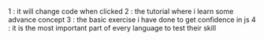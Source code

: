1 <random background> : it will change code when clicked
2 <javascript tutorial>: the tutorial where i learn some advance concept 
3 <javascript excercise>: the basic exercise i have done to get confidence in js
4 <cude operation>: it is the most important part of every language to test their skill